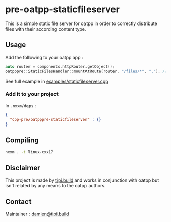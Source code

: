 # pre-oatpp-staticfileserver
This is a simple static file server for oatpp in order to correctly distribute files with their according content type.

## Usage
Add the following to your oatpp app : 
```cpp
auto router = components.httpRouter.getObject();
oatpppre::StaticFilesHandler::mountAtRoute(router, "/files/*", "."); // Add the static file handle
```

See full example in [examples/staticfileserver.cpp](./examples/staticfileserver.cpp)

### Add it to your project
In `.nxxm/deps` :
```json
{
  "cpp-pre/oatpppre-staticfileserver" : {}
}
```

## Compiling
```sh
nxxm . -t linux-cxx17
```

## Disclaimer
This project is made by [tipi.build](http://tipi.build) and works in conjunction with oatpp but isn't related by any means to the oatpp authors.

## Contact
Maintainer : damien@tipi.build